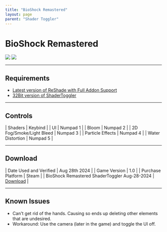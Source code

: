 ```yaml
---
title: "BioShock Remastered"
layout: page
parent: "Shader Toggler"
---
```


<!-- Calls the CSS for the script that runs the sliders on the page -->
<!-- Why this is required, I will never fucking know because I tried everything to possibly get it to work without needing it LMAO -->
<link rel="stylesheet" href="{{ '/assets/css/juxtapose.css' | relative_url }}">

# BioShock Remastered

<div class="juxtapose" data-mode="horizontal">
<img src="../images/bioshockremastered_st_off.png" data-label="Disabled">
<img src="../images/bioshockremastered_st_on.png" data-label="Enabled">
</div>

---

## Requirements

* [Latest version of ReShade with Full Addon Support](https://reshade.me/)
* [32Bit version of ShaderToggler](https://github.com/FransBouma/ShaderToggler/releases/download/1.2.1/ShaderToggler_x86_101.zip)

---

## Controls

| Shaders | Keybind |
| UI | Numpad 1 |
| Bloom | Numpad 2 |
| 2D Fog/Smoke/Light Bleed | Numpad 3 |
| Particle Effects | Numpad 4 |
| Water Distortion | Numpad 5 |

---

## Download

| Date Used and Verified | Aug 28th 2024 |
| Game Version | 1.0 |
| Purchase Platform | Steam |
| BioShock Remastered ShaderToggler Aug-28-2024 | [Download](https://raw.githubusercontent.com/Jorban-MartysMods/jorban-martysmods.github.io/dev/docs/shader-toggler/files/BioShock%20Remastered%20ShaderToggler%20Aug-28-2024.7z) |

---

## Known Issues

* Can't get rid of the hands. Causing so ends up deleting other elements that are undesired.
 * Workaround: Use the camera (later in the game) and toggle the UI off.

<!-- Ending script that runs the sliders on the page -->
<script src="{{ '/assets/js/juxtapose.js' | relative_url }}"></script>
<script>
  document.addEventListener('DOMContentLoaded', function () {
    Juxtapose.make();
  });
</script>
